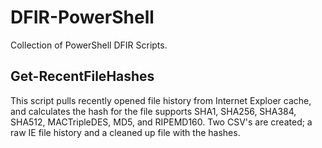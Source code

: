# DFIR-PowerShell
Collection of PowerShell DFIR Scripts.
## Get-RecentFileHashes
This script pulls recently opened file history from Internet Exploer cache, and calculates the hash for the file supports SHA1, SHA256, SHA384, SHA512, MACTripleDES, MD5, and RIPEMD160.  Two CSV's are created; a raw IE file history and a cleaned up file with the hashes.
